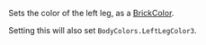 Sets the color of the left leg, as a
[BrickColor](/reference/engine/datatypes/BrickColor).

Setting this will also set `BodyColors.LeftLegColor3`.